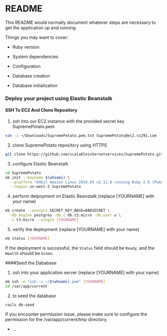 # README

This README would normally document whatever steps are necessary to get the
application up and running.

Things you may want to cover:

* Ruby version

* System dependencies

* Configuration

* Database creation

* Database initialization

### Deploy your project using Elastic Beanstalk

#### SSH To EC2 And Clone Repository

1. ssh into our EC2 instance with the provided secret key SupremePotato.pem
```sh
ssh -i ~/Downloads/SupremePotato.pem.txt SupremePotato@ec2.cs291.com
```

2. clone SupremePotato repository using HTTPS
```sh
git clone https://github.com/scalableinternetservices/SupremePotato.git
```

3. configure Elastic Beanstalk
```sh
cd SupremePotato
eb init --keyname $(whoami) \
  --platform "64bit Amazon Linux 2018.03 v2.11.0 running Ruby 2.6 (Puma)" \
  --region us-west-2 SupremePotato
```

4. perform delpoyment on Elastic Beanstalk (replace [YOURNAME] with your name)
```sh
eb create --envvars SECRET_KEY_BASE=BADSECRET \
  -db.engine postgres -db.i db.t3.micro -db.user u \
  -i t3.micro --single [YOURNAME]
```

5. verify the deployment (replace [YOURNAME] with your name)
```sh
eb status [YOURNAME]
```
If the deployment is successful, the `Status` field should be `Ready`, and the `Health` should be `Green`.

####Seed the Dababase

1. ssh into your application server (replace [YOURNAME] with your name)
```sh
eb ssh -e "ssh -i ~/$(whoami).pem" [YOURNAME]
cd /var/app/current
```

2. to seed the database
```sh
rails db:seed
```
If you encounter permission issue, please make sure to configure the permission for the /var/app/current/tmp directory.


* ...











